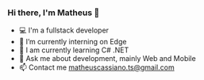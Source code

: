 ### Hi there, I'm Matheus 👋

<!--
**matheuscassiano/matheuscassiano** is a ✨ _special_ ✨ repository because its `README.md` (this file) appears on your GitHub profile.

Here are some ideas to get you started:

- 🔭 I’m currently working on ...
- 🌱 I’m currently learning ...
- 👯 I’m looking to collaborate on ...
- 🤔 I’m looking for help with ...
- 💬 Ask me about ...
- 📫 How to reach me: ...
- 😄 Pronouns: ...
- ⚡ Fun fact: ...
-->

- 💻 I'm a fullstack developer 
- 🔭 I’m currently interning on Edge
- 🌱 I am currently learning C# .NET
- 💬 Ask me about development, mainly Web and Mobile
- 📫 Contact me matheuscassiano.ts@gmail.com
